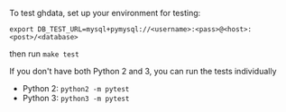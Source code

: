 To test ghdata, set up your environment for testing:

`
export DB_TEST_URL=mysql+pymysql://<username>:<pass>@<host>:<post>/<database>
`

then run `make test`

If you don't have both Python 2 and 3, you can run the tests individually

 - Python 2: `python2 -m pytest`
 - Python 3: `python3 -m pytest`
